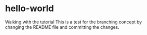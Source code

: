 # hello-world
Walking with the tutorial
This is a test for the branching concept by changing the README file and committing the changes.
